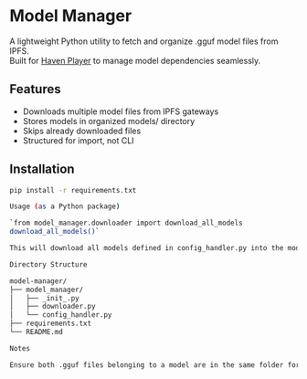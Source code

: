 # Model Manager

A lightweight Python utility to fetch and organize .gguf model files from IPFS.  
Built for [Haven Player](https://github.com/haven-hvn/haven-player) to manage model dependencies seamlessly.

## Features

- Downloads multiple model files from IPFS gateways
- Stores models in organized models/ directory
- Skips already downloaded files
- Structured for import, not CLI

## Installation

```bash
pip install -r requirements.txt

Usage (as a Python package)

`from model_manager.downloader import download_all_models
download_all_models()`

This will download all models defined in config_handler.py into the models/ directory.

Directory Structure

model-manager/
├── model_manager/
│   ├── _init_.py
│   ├── downloader.py
│   └── config_handler.py
├── requirements.txt
└── README.md

Notes

Ensure both .gguf files belonging to a model are in the same folder for LM Studio to load them properly.
